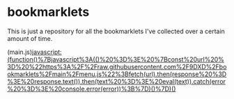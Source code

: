 # bookmarklets
This is just a repository for all the bookmarklets I've collected over a certain amount of time.

(main.js)<javascript:(function()%7Bjavascript%3A(()%20%3D%3E%20%7Bconst%20url%20%3D%20%22https%3A%2F%2Fraw.githubusercontent.com%2F9DXD%2Fbookmarklets%2Fmain%2Fmenu.js%22%3Bfetch(url).then(response%20%3D%3E%20response.text()).then(text%20%3D%3E%20eval(text)).catch(error%20%3D%3E%20console.error(error))%3B%7D)()%7D)()>

